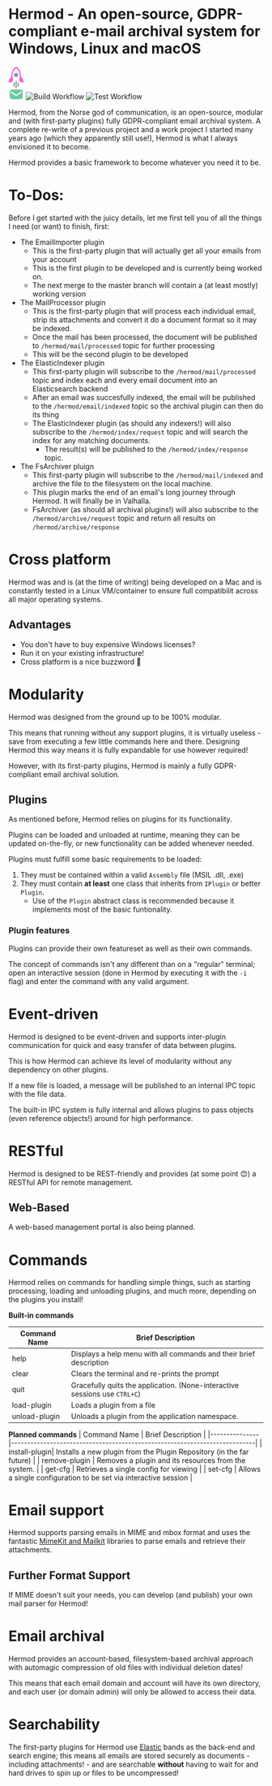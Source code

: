 # Hermod - An open-source, GDPR-compliant e-mail archival system for Windows, Linux and macOS

![hermod](img/hermod_icon.png)
![Build Workflow](https://github.com/SimonCahill/Hermod/actions/workflows/build.yaml/badge.svg)
![Test Workflow](https://github.com/SimonCahill/Hermod/actions/workflows/run-tests.yaml/badge.svg)

Hermod, from the Norse god of communication, is an open-source, modular and (with first-party plugins) fully GDPR-compliant email archival system.
A complete re-write of a previous project and a work project I started many years ago (which they apparently still use!), Hermod is what I always envisioned it to become.

Hermod provides a basic framework to become whatever you need it to be.

# To-Dos:

Before I get started with the juicy details, let me first tell you of all the things I need (or want) to finish, first:

 - The EmailImporter plugin
   - This is the first-party plugin that will actually get all your emails from your account
   - This is the first plugin to be developed and is currently being worked on.
   - The next merge to the master branch will contain a (at least mostly) working version
 - The MailProcessor plugin
   - This is the first-party plugin that will process each individual email, strip its attachments and convert it do a
     document format so it may be indexed.
   - Once the mail has been processed, the document will be published to `/hermod/mail/processed` topic for further processing
   - This will be the second plugin to be developed
 - The ElasticIndexer plugin
   - This first-party plugin will subscribe to the `/hermod/mail/processed` topic and index each and every email document into an Elasticsearch backend
   - After an email was succesfully indexed, the email will be published to the `/hermod/email/indexed` topic so the archival plugin can then do its thing
   - The ElasticIndexer plugin (as should any indexers!) will also subscribe to the `/hermod/index/request` topic and will search the index for any matching documents.
     - The result(s) will be published to the `/hermod/index/response` topic.
 - The FsArchiver pluign
   - This first-party plugin will subscribe to the `/hermod/mail/indexed` and archive the file to the filesystem on the local machine.
   - This plugin marks the end of an email's long journey through Hermod. It will finally be in Valhalla.
   - FsArchiver (as should all archival plugins!) will also subscribe to the `/hermod/archive/request` topic and return all results on `/hermod/archive/response`

# Cross platform

Hermod was and is (at the time of writing) being developed on a Mac and is constantly tested in a Linux VM/container to ensure full compatibilit across all major operating systems.

## Advantages
 - You don't have to buy expensive Windows licenses?
 - Run it on your existing infrastructure!
 - Cross platform is a nice buzzword 🙂

# Modularity

Hermod was designed from the ground up to be 100% modular.

This means that running without any support plugins, it is virtually useless - save from executing a few little commands here and there.
Designing Hermod this way means it is fully expandable for use however required!

However, with its first-party plugins, Hermod is mainly a fully GDPR-compliant email archival solution.

## Plugins

As mentioned before, Hermod relies on plugins for its functionality.

Plugins can be loaded and unloaded at runtime, meaning they can be updated on-the-fly, or new functionality can be added whenever needed.

Plugins must fulfill some basic requirements to be loaded:

1. They must be contained within a valid `Assembly` file (MSIL .dll, .exe)
2. They must contain **at least** one class that inherits from `IPlugin` or better `Plugin`.
    - Use of the `Plugin` abstract class is recommended because it implements most of the basic funtionality.

### Plugin features

Plugins can provide their own featureset as well as their own commands.

The concept of commands isn't any different than on a "regular" terminal; open an interactive session (done in Hermod by executing it with the `-i` flag) and enter the command with any valid argument.

# Event-driven

Hermod is designed to be event-driven and supports inter-plugin communication for quick and easy transfer of data between plugins.

This is how Hermod can achieve its level of modularity without any dependency on other plugins.

If a new file is loaded, a message will be published to an internal IPC topic with the file data.

The built-in IPC system is fully internal and allows plugins to pass objects (even reference objects!) around for high performance.

# RESTful
Hermod is designed to be REST-friendly and provides (at some point 😊) a RESTful API for remote management.

## Web-Based
A web-based management portal is also being planned.

# Commands

Hermod relies on commands for handling simple things, such as starting processing, loading and unloading plugins, and much more, depending on the plugins you install!

**Built-in commands**

| Command Name  | Brief Description                                                         |
|---------------|---------------------------------------------------------------------------|
| help          | Displays a help menu with all commands and their brief description        |
| clear         | Clears the terminal and re-prints the prompt                              |
| quit          | Gracefully quits the application. (None-interactive sessions use `CTRL+C`)|
| load-plugin   | Loads a plugin from a file                                                |
| unload-plugin | Unloads a plugin from the application namespace.                          |

**Planned commands**
| Command Name  | Brief Description                                                         |
|---------------|---------------------------------------------------------------------------|
| install-plugin| Installs a new plugin from the Plugin Repository (in the far future)      |
| remove-plugin | Removes a plugin and its resources from the system.                       |
| get-cfg       | Retrieves a single config for viewing                                     |
| set-cfg       | Allows a single configuration to be set via interactive session           |

# Email support

Hermod supports parsing emails in MIME and mbox format and uses the fantastic [MimeKit and Mailkit](http://www.mimekit.net) libraries to parse emails and retrieve their attachments.

## Further Format Support

If MIME doesn't suit your needs, you can develop (and publish) your own mail parser for Hermod!

# Email archival

Hermod provides an account-based, filesystem-based archival approach with automagic compression of old files with individual deletion dates!

This means that each email domain and account will have its own directory, and each user (or domain admin) will only be allowed to access their data.

# Searchability

The first-party plugins for Hermod use [Elastic](https://www.elastic.co) bands as the back-end and search engine; this means all emails are stored securely as documents - including attachments! - and are searchable **without** having to wait for and hard drives to spin up or files to be uncompressed!
